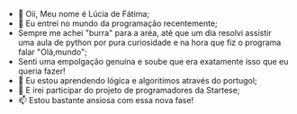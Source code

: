 - 👋 Oii, Meu nome é Lúcia de Fátima;
- 👀 Eu entrei no mundo da programação recentemente;
- Sempre me achei "burra" para a aréa, até que um dia resolvi assistir uma aula de python por pura curiosidade e na hora que fiz o programa falar "Olá,mundo";
- Senti uma empolgação genuína e soube que era exatamente isso que eu queria fazer!
- 🌱 Eu estou aprendendo lógica e algoritimos através do portugol;
- 💞️ E irei participar do projeto de programadores da Startese;
- 📫 Estou bastante ansiosa com essa nova fase!

<!---
luciafm/luciafm is a ✨ special ✨ repository because its `README.md` (this file) appears on your GitHub profile.
You can click the Preview link to take a look at your changes.
--->
